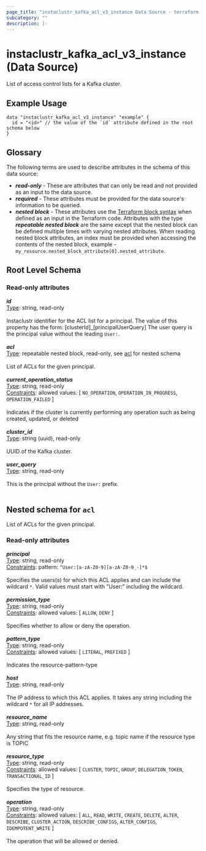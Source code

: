 ```yaml
---
page_title: "instaclustr_kafka_acl_v3_instance Data Source - terraform-provider-instaclustr"
subcategory: ""
description: |-
---
```


# instaclustr_kafka_acl_v3_instance (Data Source)
List of access control lists for a Kafka cluster.
## Example Usage
```
data "instaclustr_kafka_acl_v3_instance" "example" { 
  id = "<id>" // the value of the `id` attribute defined in the root schema below
}
```
## Glossary
The following terms are used to describe attributes in the schema of this data source:
- **_read-only_** - These are attributes that can only be read and not provided as an input to the data source.
- **_required_** - These attributes must be provided for the data source's information to be queried.
- **_nested block_** - These attributes use the [Terraform block syntax](https://www.terraform.io/language/attr-as-blocks) when defined as an input in the Terraform code. Attributes with the type **_repeatable nested block_** are the same except that the nested block can be defined multiple times with varying nested attributes. When reading nested block attributes, an index must be provided when accessing the contents of the nested block, example - `my_resource.nested_block_attribute[0].nested_attribute`.
## Root Level Schema
### Read-only attributes
*___id___*<br>
<ins>Type</ins>: string, read-only<br>
<br>Instaclustr identifier for the ACL list for a principal. The value of this property has the form: [clusterId]_[principalUserQuery]
The user query is the principal value without the leading `User:`.<br><br>
*___acl___*<br>
<ins>Type</ins>: repeatable nested block, read-only, see [acl](#nested--acl) for nested schema<br>
<br>List of ACLs for the given principal.<br><br>
*___current_operation_status___*<br>
<ins>Type</ins>: string, read-only<br>
<ins>Constraints</ins>: allowed values: [ `NO_OPERATION`, `OPERATION_IN_PROGRESS`, `OPERATION_FAILED` ]<br><br>Indicates if the cluster is currently performing any operation such as being created, updated, or deleted<br><br>
*___cluster_id___*<br>
<ins>Type</ins>: string (uuid), read-only<br>
<br>UUID of the Kafka cluster.<br><br>
*___user_query___*<br>
<ins>Type</ins>: string, read-only<br>
<br>This is the principal without the `User:` prefix.<br><br>
<a id="nested--acl"></a>
## Nested schema for `acl`
List of ACLs for the given principal.<br>
### Read-only attributes
*___principal___*<br>
<ins>Type</ins>: string, read-only<br>
<ins>Constraints</ins>: pattern: `^User:[a-zA-Z0-9][a-zA-Z0-9_-]*$`<br><br>Specifies the users(s) for which this ACL applies and can include the wildcard `*`. Valid values must start with "User:" including the wildcard.<br><br>
*___permission_type___*<br>
<ins>Type</ins>: string, read-only<br>
<ins>Constraints</ins>: allowed values: [ `ALLOW`, `DENY` ]<br><br>Specifies whether to allow or deny the operation.<br><br>
*___pattern_type___*<br>
<ins>Type</ins>: string, read-only<br>
<ins>Constraints</ins>: allowed values: [ `LITERAL`, `PREFIXED` ]<br><br>Indicates the resource-pattern-type<br><br>
*___host___*<br>
<ins>Type</ins>: string, read-only<br>
<br>The IP address to which this ACL applies. It takes any string including the wildcard `*` for all IP addresses.<br><br>
*___resource_name___*<br>
<ins>Type</ins>: string, read-only<br>
<br>Any string that fits the resource name, e.g. topic name if the resource type is TOPIC<br><br>
*___resource_type___*<br>
<ins>Type</ins>: string, read-only<br>
<ins>Constraints</ins>: allowed values: [ `CLUSTER`, `TOPIC`, `GROUP`, `DELEGATION_TOKEN`, `TRANSACTIONAL_ID` ]<br><br>Specifies the type of resource.<br><br>
*___operation___*<br>
<ins>Type</ins>: string, read-only<br>
<ins>Constraints</ins>: allowed values: [ `ALL`, `READ`, `WRITE`, `CREATE`, `DELETE`, `ALTER`, `DESCRIBE`, `CLUSTER_ACTION`, `DESCRIBE_CONFIGS`, `ALTER_CONFIGS`, `IDEMPOTENT_WRITE` ]<br><br>The operation that will be allowed or denied.<br><br>
